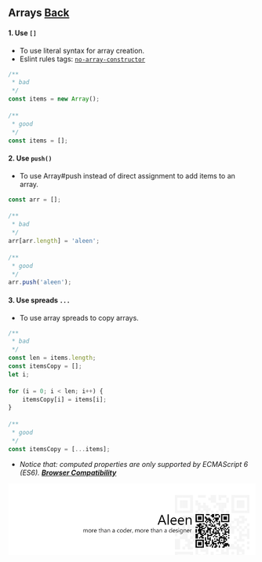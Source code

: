 ## Arrays [**Back**](./../README.md)

#### 1. Use `[]`

- To use literal syntax for array creation.
- Eslint rules tags: [`no-array-constructor`](http://eslint.org/docs/rules/no-array-constructor.html)

```js
/**
 * bad
 */
const items = new Array();

/**
 * good
 */
const items = [];
```

#### 2. Use `push()`

- To use Array#push instead of direct assignment to add items to an array.

```js
const arr = [];

/**
 * bad
 */
arr[arr.length] = 'aleen';

/**
 * good
 */
arr.push('aleen');
```

#### 3. Use spreads `...`

- To use array spreads to copy arrays.

```js
/** 
 * bad
 */
const len = items.length;
const itemsCopy = [];
let i;

for (i = 0; i < len; i++) {
    itemsCopy[i] = items[i]; 
}

/**
 * good
 */
const itemsCopy = [...items];
```

- *Notice that: computed properties are only supported by ECMAScript 6 (ES6). [**Browser Compatibility**](https://developer.mozilla.org/en-US/docs/Web/JavaScript/Reference/Operators/Spread_operator#Browser_compatibility)*

<a href="http://aleen42.github.io/" target="_blank" ><img src="./../pic/tail.gif"></a>